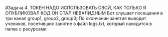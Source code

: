 #Задача 4. ТОКЕН НАДО ИСПОЛЬЗОВАТЬ СВОЙ, КАК ТОЛЬКО Я ОПУБЛИКОВАЛ КОД ОН СТАЛ НЕВАЛИДНЫМ 
Бот слушает посещения в три канал group1, group2, group3; 
По окончании занятия выводит учеников, посетивших занятие в файл logs.txt, который находится в папке с ресурсами